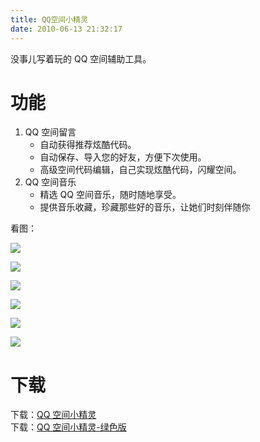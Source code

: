 ```yaml
---
title: QQ空间小精灵
date: 2010-06-13 21:32:17
---
```


没事儿写着玩的 QQ 空间辅助工具。

# 功能

1. QQ 空间留言
   - 自动获得推荐炫酷代码。
   - 自动保存、导入您的好友，方便下次使用。
   - 高级空间代码编辑，自己实现炫酷代码，闪耀空间。
2. QQ 空间音乐
   - 精选 QQ 空间音乐，随时随地享受。
   - 提供音乐收藏，珍藏那些好的音乐，让她们时刻伴随你

看图：

![](http://ww2.sinaimg.cn/large/5d7c1fa4gw1elx3lgqaw6j20oa0g2q6i.jpg)

![](http://ww4.sinaimg.cn/large/5d7c1fa4gw1elx3lrb8euj20j70chad8.jpg)

![](http://ww4.sinaimg.cn/large/5d7c1fa4gw1elx3m14dhaj20kt0fpabs.jpg)

![](http://ww4.sinaimg.cn/large/5d7c1fa4gw1elx3melva4j20jl0ccjtl.jpg)

![](http://ww4.sinaimg.cn/large/5d7c1fa4gw1elx3mlnfxmj20im0gg0ug.jpg)

![](http://ww2.sinaimg.cn/large/5d7c1fa4gw1elx3mxj9bcj20j7053t9m.jpg)

# 下载

下载：[QQ 空间小精灵](http://files.cnblogs.com/qianlifeng/QQ%e7%a9%ba%e9%97%b4%e7%b2%be%e7%81%b5.zip)  
下载：[QQ 空间小精灵-绿色版](http://files.cnblogs.com/qianlifeng/QQ%e7%a9%ba%e9%97%b4%e5%b0%8f%e7%b2%be%e7%81%b5-%e7%bb%bf%e8%89%b2%e7%89%88.zip)
